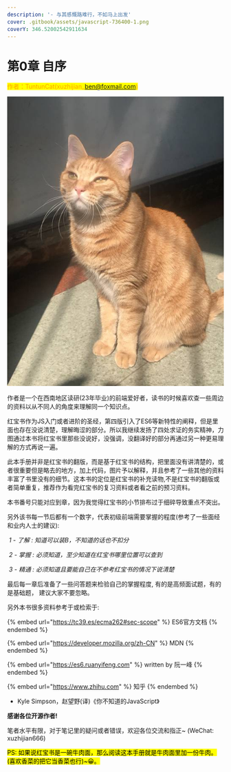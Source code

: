 ```yaml
---
description: '- 与其感慨路难行，不如马上出发'
cover: .gitbook/assets/javascript-736400-1.png
coverY: 346.52002542911634
---
```


# 第0章 自序

<mark style="color:orange;">作者：TuntunCat(xuzhijian\_ben@foxmail.com)</mark>

![贴一张我家的猫（“吞吞”）作为作者图吧\~](.gitbook/assets/WPS图片-修改尺寸.jpg)

作者是一个在西南地区读研(23年毕业)的前端爱好者，读书的时候喜欢查一些周边的资料以从不同人的角度来理解同一个知识点。

​红宝书作为JS入门或者进阶的圣经，第四版引入了ES6等新特性的阐释，但是里面也存在没说清楚，理解晦涩的部分。所以我继续发扬了四处求证的务实精神，力图通过本书将红宝书里那些没说好，没强调，没翻译好的部分再通过另一种更易理解的方式再说一遍。

​此本手册并非是红宝书的翻版，而是基于红宝书的结构，把里面没有讲清楚的，或者很重要但是略去的地方，加上代码，图片予以解释，并且参考了一些其他的资料丰富了书里没有的细节。这本书的定位是红宝书的补充读物,不是红宝书的翻版或者简单重复，推荐作为看完红宝书的复习资料或者看之前的预习资料。

​本书番号只能对应到章，因为我觉得红宝书的小节排布过于细碎导致重点不突出。

​另外该书每一节后都有一个数字，代表初级前端需要掌握的程度(参考了一些面经和业内人士的建议):

​ _1 - 了解 : 知道可以装B，不知道的话也不扣分_

​ _2 - 掌握 : 必须知道，至少知道在红宝书哪里位置可以查到_

​ _3 - 精通 : 必须知道且要能自己在不参考红宝书的情况下说清楚_

​最后每一章后准备了一些问答题来检验自己的掌握程度, 有的是高频面试题，有的是基础题， 建议大家不要忽略。

​另外本书很多资料参考于或检索于:

{% embed url="https://tc39.es/ecma262#sec-scope" %}
ES6官方文档
{% endembed %}

{% embed url="https://developer.mozilla.org/zh-CN" %}
MDN
{% endembed %}

{% embed url="https://es6.ruanyifeng.com" %}
written by 阮一峰
{% endembed %}

{% embed url="https://www.zhihu.com" %}
知乎
{% endembed %}

* Kyle Simpson，赵望野(译)《你不知道的JavaScript》

**感谢各位开源作者!**

​笔者水平有限，对于笔记里的疑问或者错误，欢迎各位交流和指正\~ (WeChat: xuzhijian666)

<mark style="background-color:yellow;">PS: 如果说红宝书是一碗牛肉面，那么阅读这本手册就是牛肉面里加一份牛肉。(喜欢香菜的把它当香菜也行)\~😀。</mark>

